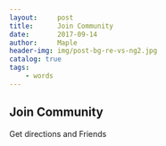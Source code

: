 ```yaml
---
layout:     post
title:      Join Community
date:       2017-09-14
author:     Maple
header-img: img/post-bg-re-vs-ng2.jpg
catalog: true
tags:
    - words
---
```


## Join Community
Get directions and Friends
